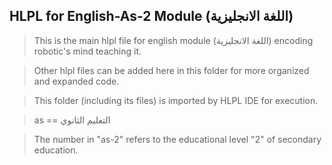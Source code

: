 ## HLPL for English-As-2 Module (اللغة الانجليزية)
>This is the main hlpl file for english module (اللغة الانجليزية) encoding robotic's mind teaching it.

>Other hlpl files can be added here in this folder for more organized and expanded code.

>This folder (including its files) is imported by HLPL IDE for execution.

>as == التعليم الثانوي

>The number in "as-2" refers to the educational level "2" of secondary education.
